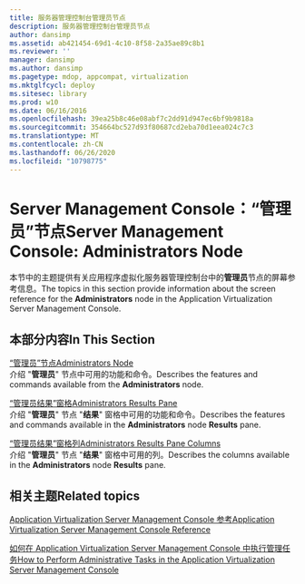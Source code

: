 ```yaml
---
title: 服务器管理控制台管理员节点
description: 服务器管理控制台管理员节点
author: dansimp
ms.assetid: ab421454-69d1-4c10-8f58-2a35ae89c8b1
ms.reviewer: ''
manager: dansimp
ms.author: dansimp
ms.pagetype: mdop, appcompat, virtualization
ms.mktglfcycl: deploy
ms.sitesec: library
ms.prod: w10
ms.date: 06/16/2016
ms.openlocfilehash: 39ea25b8c46e08abf7c2dd91d947ec6bf9b9818a
ms.sourcegitcommit: 354664bc527d93f80687cd2eba70d1eea024c7c3
ms.translationtype: MT
ms.contentlocale: zh-CN
ms.lasthandoff: 06/26/2020
ms.locfileid: "10798775"
---
```

# <span data-ttu-id="4e931-103">Server Management Console：“管理员”节点</span><span class="sxs-lookup"><span data-stu-id="4e931-103">Server Management Console: Administrators Node</span></span>


<span data-ttu-id="4e931-104">本节中的主题提供有关应用程序虚拟化服务器管理控制台中的**管理员**节点的屏幕参考信息。</span><span class="sxs-lookup"><span data-stu-id="4e931-104">The topics in this section provide information about the screen reference for the **Administrators** node in the Application Virtualization Server Management Console.</span></span>

## <span data-ttu-id="4e931-105">本部分内容</span><span class="sxs-lookup"><span data-stu-id="4e931-105">In This Section</span></span>


<a href="" id="administrators-node"></a>[<span data-ttu-id="4e931-106">“管理员”节点</span><span class="sxs-lookup"><span data-stu-id="4e931-106">Administrators Node</span></span>](administrators-node.md)  
<span data-ttu-id="4e931-107">介绍 "**管理员**" 节点中可用的功能和命令。</span><span class="sxs-lookup"><span data-stu-id="4e931-107">Describes the features and commands available from the **Administrators** node.</span></span>

<a href="" id="administrators-results-pane"></a>[<span data-ttu-id="4e931-108">“管理员结果”窗格</span><span class="sxs-lookup"><span data-stu-id="4e931-108">Administrators Results Pane</span></span>](administrators-results-pane.md)  
<span data-ttu-id="4e931-109">介绍 "**管理员**" 节点 "**结果**" 窗格中可用的功能和命令。</span><span class="sxs-lookup"><span data-stu-id="4e931-109">Describes the features and commands available in the **Administrators** node **Results** pane.</span></span>

<a href="" id="administrators-results-pane-columns"></a>[<span data-ttu-id="4e931-110">“管理员结果”窗格列</span><span class="sxs-lookup"><span data-stu-id="4e931-110">Administrators Results Pane Columns</span></span>](administrators-results-pane-columns.md)  
<span data-ttu-id="4e931-111">介绍 "**管理员**" 节点 "**结果**" 窗格中可用的列。</span><span class="sxs-lookup"><span data-stu-id="4e931-111">Describes the columns available in the **Administrators** node **Results** pane.</span></span>

## <span data-ttu-id="4e931-112">相关主题</span><span class="sxs-lookup"><span data-stu-id="4e931-112">Related topics</span></span>


[<span data-ttu-id="4e931-113">Application Virtualization Server Management Console 参考</span><span class="sxs-lookup"><span data-stu-id="4e931-113">Application Virtualization Server Management Console Reference</span></span>](application-virtualization-server-management-console-reference.md)

[<span data-ttu-id="4e931-114">如何在 Application Virtualization Server Management Console 中执行管理任务</span><span class="sxs-lookup"><span data-stu-id="4e931-114">How to Perform Administrative Tasks in the Application Virtualization Server Management Console</span></span>](how-to-perform-administrative-tasks-in-the-application-virtualization-server-management-console.md)

 

 





